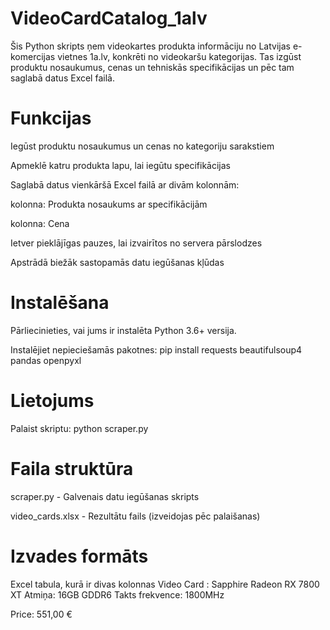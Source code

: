 # VideoCardCatalog_1alv
Šis Python skripts ņem videokartes produkta informāciju no Latvijas e-komercijas vietnes 1a.lv, konkrēti no videokaršu kategorijas. Tas izgūst produktu nosaukumus, cenas un tehniskās specifikācijas un pēc tam saglabā datus Excel failā.


# Funkcijas
Iegūst produktu nosaukumus un cenas no kategoriju sarakstiem

Apmeklē katru produkta lapu, lai iegūtu specifikācijas

Saglabā datus vienkāršā Excel failā ar divām kolonnām:

kolonna: Produkta nosaukums ar specifikācijām

kolonna: Cena

Ietver pieklājīgas pauzes, lai izvairītos no servera pārslodzes

Apstrādā biežāk sastopamās datu iegūšanas kļūdas


# Instalēšana
Pārliecinieties, vai jums ir instalēta Python 3.6+ versija.

Instalējiet nepieciešamās pakotnes:
pip install requests beautifulsoup4 pandas openpyxl

# Lietojums
Palaist skriptu:
python scraper.py


# Faila struktūra
scraper.py - Galvenais datu iegūšanas skripts

video_cards.xlsx - Rezultātu fails (izveidojas pēc palaišanas)


# Izvades formāts
Excel tabula, kurā ir divas kolonnas
Video Card : Sapphire Radeon RX 7800 XT
Atmiņa: 16GB GDDR6
Takts frekvence: 1800MHz

Price: 551,00 €